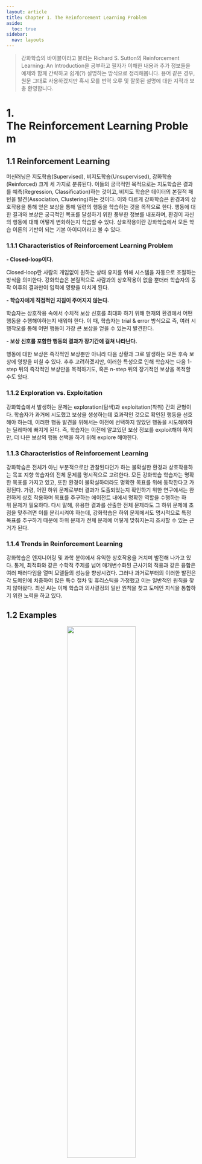 ```yaml
---
layout: article
title: Chapter 1. The Reinforcement Learning Problem
aside:
  toc: true
sidebar:
  nav: layouts
---
```



> 강화학습의 바이블이라고 불리는 Richard S. Sutton의 Reinforcement Learning: An Introduction을 공부하고 필자가 이해한 내용과 추가 정보들을 예제와 함께 간략하고 쉽게(?) 설명하는 방식으로 정리해봅니다. 용어 같은 경우, 원문 그대로 사용하겠지만 혹시 모를 번역 오류 및 잘못된 설명에 대한 지적과 보충 환영합니다. 

# 1\. The Reinforcement Learning Problem

## 1.1 Reinforcement Learning

머신러닝은 지도학습(Supervised), 비지도학습(Unsupervised), 강화학습(Reinforced) 크게 세 가지로 분류된다. 이들의 궁극적인 목적으로는 지도학습은 결과를 예측(Regression, Classification)하는 것이고, 비지도 학습은 데이터의 본질적 패턴을 발견(Association, Clustering)하는 것이다. 이와 다르게 강화학습은 환경과의 상호작용을 통해 얻은 보상을 통해 일련의 행동을 학습하는 것을 목적으로 한다. 행동에 대한 결과와 보상은 궁극적인 목표를 달성하기 위한 풍부한 정보를 내포하며, 환경이 자신의 행동에 대해 어떻게 변화하는지 학습할 수 있다. 상호작용이란 강화학습에서 모든 학습 이론의 기반이 되는 기본 아이디어라고 볼 수 있다. 

### 1.1.1 Characteristics of Reinforcement Learning Problem 

**\- Closed-loop이다.** 

Closed-loop란 사람의 개입없이 원하는 상태 유지를 위해 시스템을 자동으로 조절하는 방식을 의미한다. 강화학습은 본질적으로 사람과의 상호작용이 없을 뿐더러 학습자의 동작 이후의 결과만이 입력에 영향을 미치게 된다. 

**\- 학습자에게 직접적인 지침이 주어지지 않는다.** 

학습자는 상호작용 속에서 수치적 보상 신호를 최대화 하기 위해 현재의 환경에서 어떤 행동을 수행해야하는지 배워야 한다. 이 때, 학습자는 trial & error 방식으로 즉, 여러 시행착오를 통해 어떤 행동이 가장 큰 보상을 얻을 수 있는지 발견한다.

**\- 보상 신호를 포함한 행동의 결과가 장기간에 걸쳐 나타난다.** 

행동에 대한 보상은 즉각적인 보상뿐만 아니라 다음 상황과 그로 발생하는 모든 후속 보상에 영향을 미칠 수 있다. 추후 고려하겠지만, 이러한 특성으로 인해 학습자는 다음 1-step 뒤의 즉각적인 보상만을 목적하기도, 혹은 n-step 뒤의 장기적인 보상을 목적할 수도 있다. 

### 1.1.2 Exploration vs. Exploitation

강화학습에서 발생하는 문제는 exploration(탐색)과 exploitation(착취) 간의 균형이다. 학습자가 과거에 시도했고 보상을 생성하는데 효과적인 것으로 확인된 행동을 선호해야 하는데, 이러한 행동 발견을 위해서는 이전에 선택하지 않았던 행동을 시도해야하는 딜레마에 빠지게 된다. 즉, 학습자는 이전에 알고있던 보상 정보를 exploit해야 하지만, 더 나은 보상의 행동 선택을 하기 위해 explore 해야한다. 

### 1.1.3 Characteristics of Reinforcement Learning

강화학습은 전체가 아닌 부분적으로만 관찰된다던가 하는 불확실한 환경과 상호작용하는 목표 지향 학습자의 전체 문제를 명시적으로 고려한다. 모든 강화학습 학습자는 명확한 목표를 가지고 있고, 또한 환경이 불확실하더라도 명확한 목표를 위해 동작한다고 가정된다. 가령, 어떤 하위 문제로부터 결과가 도출되었는지 확인하기 위한 연구에서는 완전하게 상호 작용하며 목표를 추구하는 에이전트 내에서 명확한 역할을 수행하는 하위 문제가 필요하다. 다시 말해, 유용한 결과를 산출한 전체 문제라도 그 하위 문제에 초점을 맞추려면 이를 분리시켜야 하는데, 강화학습은 하위 문제에서도 명시적으로 특정 목표를 추구하기 때문에 하위 문제가 전체 문제에 어떻게 맞춰지는지 조사할 수 있는 근거가 된다. 

### 1.1.4 Trends in Reinforcement Learning

강화학습은 엔지니어링 및 과학 분야에서 유익한 상호작용을 거치며 발전해 나가고 있다. 통계, 최적화와 같은 수학적 주제를 넘어 매개변수화된 근사기의 적용과 같은 융합은 여러 패러다임을 열며 모델들의 성능을 향상시켰다. 그러나 과거로부터의 이러한 발전은 각 도메인에 치중하여 많은 특수 절차 및 휴리스틱을 가정했고 이는 일반적인 원칙을 찾지 않아왔다. 최신 AI는 이제 학습과 의사결정의 일반 원칙을 찾고 도메인 지식을 통합하기 위한 노력을 하고 있다. 

## 1.2 Examples


<center><img src="" width="60%" height="60%"></center>
<center>https://opentutorials.org/course/4548/28949</center>

인간은 운동, 게임, 일 등 어떤 행동을 하던간에 반복적으로 수행하고 경험할수록 그 수행능력이 향상되고 능률이 올라간다. 다음의 예제는 게이머가 게임을 하는 상황을 보여준다. 게이머는 현재의 화면을 보고 상태(환경)과 상/벌(보상)을 관찰한다. 해당 관찰의 내용을 통해 우리의 뇌는 더 높은 보상을 얻을 수 있도록 판단을 하게되고 행동으로 옮겨지게 된다. 그로 인해 게임의 환경은 게이머가 수행한 행동으로 인해 변하게 되고 우리는 또 바뀐 환경을 관찰하고 다음 행동을 선택하는 과정을 반복하면서 판단력이 강화된다. 

이러한 과정은 모두 능동적인 의사 결정과 학습자와 환경과의 상호 작용을 포함하며, 학습자는 환경에 대한 불확실성에도 불구하고 목표를 달성하려고 한다. 이 때, 학습자와 환경이라는 단어에 의해 고정관념을 가진 경우가 있는데, 학습자는 반드시 전체 로봇이나 유기체가 아닌 그 하위 집합일수도, 환경은 외부가 아닌 내부일 수도 있는 추상적인 개념이므로 주의해야 한다. 계속해서 목표를 향한 올바른 행동 선택에는 간접적이고 지연된 결과를 고려해야 하고 환경의 미래 상태에 영향을 미치므로 이는 완전히 예측할 수 없기 때문에 많은 정보 획득을 위해서 잦은 환경 모니터링과 그에 따른 적절한 대응이 필요하다. 행동 선택과 환경과의 반복적 상호작용으로 얻은 경험을 사용하여 학습자는 시간이 지남에 따라 성능이 향상되게 된다. 결국, 학습자가 관찰할 수 있는 것을 기반으로 목표를 향한 진행 상황을 판단할 수 있다는 점에서 명시적인 목표가 포함된다. 

## 1.3 Elements of Reinforcement Learning

수식적인 부분과 원리는 뒤에서 설명하겠지만, 강화학습에서 사용되는 요소에 대해 개념적으로 짚어본다. 이제부터는 이해를 돕기 위해 학습자라고 불렀던 학습 주체를 agent로, 환경을 env로 표현하겠다. state는 현재로써는 agent 시점에서 관찰된 env라고 이해하면 된다. 궁극적으로 강화학습의 최종 목표는 주어진 요소들을 사용하여 action을 수행했을 때의 장기적 관점에서의 보상을 최대화할 수 있도록 agent를 학습시키는 것이다. 

**\- policy: agent's behavior function; mapping from state to action.**

agent가 행동하는 방식을 정의하며, 관찰된 state에서 취해야 할 action으로의 매핑이다. policy는 단순한 function이나 table일 수도 혹은 매우 큰 계산이 요구되는 black-box function일 수도 있다. 일반적으로 stochastic하지만 deterministic한 경우도 존재한다. 

**\- reward: immediate(short-term) scalar feedback signal.**

강화학습 문제의 최종 목표를 구성하며 즉각적인 의미에서의 보상을 정의한다. 각 time-step에서 env는 policy에 따라 action을 수행한 agent에게 scalar number인 reward를 보내면 해당 action의 바람직함을 판단한다. reward는 일반적으로 수행한 action과 state에 따른 stochastic function일 수 있다. 

**\- value function: expected cumulative(long-term) reward from state.**

강화학습 문제의 최대화 하려는 궁극적인 목표이며 장기적인 의미에서의 가치를 정의한다. agent가 해당 state에서 시작하여 미래에 누적될 것으로 예상되는 총 reward; 즉 현 state에서의 총 reward 예측값을 의미하며 장기적인 바람직함을 의미한다. 추후 Bellman equation과 함께 언급하겠지만 value function은 결국 일련의 reward summation의 expectation으로 표현되며 시작되는 state가 다르면 값이 달라질 수 있다. 결과적으로 우리는 action의 단기적관점의 reward 보다는 장기적 관점에서의 value function을 통해 가치판단을 하게 된다. 

**\- model: duplication of env which generate the next state and reward.**

실제 env의 동작을 모방하거나 일반적으로 환경이 동작하는 방식에 대한 추론을 가능하게 하는 요소를 정의한다. state와 action이 주어지면 model을 통해 결과로 나타나는 next state와 reward를 예측할 수 있다. model은 추후 model-based method에서 언급될 planning에 사용되며 실제 상호작용 없이도 미래 상황을 고려하여 action을 선택할 수 있다. 


<center><img src="" width="60%" height="60%"></center>
<center>https://opentutorials.org/course/4548/28949</center>

위에서 보았던 예제를 새롭게 정의된 단어들로 표현했다; 게임 → 환경(env), 게이머 → 학습자(agent), 게임화면 → 상태(state), 게이머의 조작 → 행동(action), 상과 벌 → 보상(reward), 게이머의 판단력 → 정책(policy). agent는 env로부터 state와 reward를 얻게되고 policy는 그에 대한 매핑으로 action을 선택한다. action에 따라 env가 바뀌게 되고 또 다시 state와 reward를 관찰하는 과정의 반복을 진행한다. 이러한 과정에서 policy가 학습하여 reward를 최대화 하는 action을 선택하게 된다. 

## 1.4 Limitations and Scope

강화학습을 구성하는 몇 가지 요소를 알아보았는데, 궁극적인 목표라고 설명한 value function를 사용해야만 문제를 해결할 수 있는 것은 아니며 강화학습 문제에 이를 사용하지 않는 genetic programming, genetic algorithms, simulated annealing와 같은 evolutionary methods 또한 존재한다. 이러한 방식들 또한 env의 특색에 맞게 강점이 존재하나 강화학습 문제의 유용한 구조를 많이 무시하는 문제로 인해 해당 교재에서는 강화학습 방법에는 포함시키지 않는다. 그러나 value function을 사용하지는 않지만 evolutionary method와 다르게 agent가 env와 상호작용 하는동안 estimate를 생성하는 policy gradient method는 포함시킨다. optimization mthod는 강화학습과 동일하게 reward를 최대화하는 목표를 가지고 있으나, 강화학습에서는 agent가 받는 보상의 양을 늘리려고 매 env마다 노력하고 최대값이 존재하더라도 달성하지 못할 수도 있다. 즉, optimization은 optimality와 같지 않다.  

## 1.5 Summary

강화학습은 모범적인 감독이나 env의 완전한 model에 의존하지 않고, agent가 env와의 직접적인 상호작용을 통해 학습하며 expected cumulative reward를 최대화 하는 것을 목적으로 하는 머신러닝 방법이다. 강화학습은 state, action, reward 측면에서 agent와 env 간의 상호작용을 정의하는 프레임워크를 사용하고 이는 인공지능 문제의 필수 기능을 나타낸다. 이를 사용한 일련의 상호작용 과정의 반복을 통해 agent는 reward가 높은 action을 선택하는 policy를 학습하게 된다. 이러한 프레임워크는 원인과 결과에 대한 감각, 불확실성과 비결정론에 대한 감각, 명확한 목표의 존재와 같은 특징을 내포한다. 앞으로 더 구체적으로 공부하게 될 value function은 강화학습 방법의 핵심으로, policy 학습을 위해 매우 중요하게 사용될 것이다.
